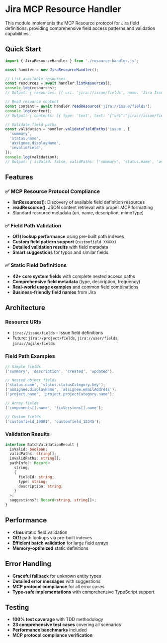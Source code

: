 # Jira MCP Resource Handler

This module implements the MCP Resource protocol for Jira field definitions, providing comprehensive field access patterns and validation capabilities.

## Quick Start

```typescript
import { JiraResourceHandler } from './resource-handler.js';

const handler = new JiraResourceHandler();

// List available resources
const resources = await handler.listResources();
console.log(resources);
// Output: { resources: [{ uri: 'jira://issue/fields', name: 'Jira Issue Fields', ... }] }

// Read resource content
const content = await handler.readResource('jira://issue/fields');
console.log(content);
// Output: { contents: [{ type: 'text', text: '{"uri":"jira://issue/fields",...}', mimeType: 'application/json' }] }

// Validate field paths
const validation = handler.validateFieldPaths('issue', [
  'summary',
  'status.name',
  'assignee.displayName',
  'invalidField',
]);
console.log(validation);
// Output: { isValid: false, validPaths: ['summary', 'status.name', 'assignee.displayName'], invalidPaths: ['invalidField'], ... }
```

## Features

### ✅ MCP Resource Protocol Compliance

- **listResources()**: Discovery of available field definition resources
- **readResource()**: JSON content retrieval with proper MCP formatting
- Standard resource metadata (uri, name, description, mimeType)

### ✅ Field Path Validation

- **O(1) lookup performance** using pre-built path indexes
- **Custom field pattern support** (`customfield_XXXXX`)
- **Detailed validation results** with field metadata
- **Smart suggestions** for typos and similar fields

### ✅ Static Field Definitions

- **42+ core system fields** with complete nested access paths
- **Comprehensive field metadata** (type, description, frequency)
- **Real-world usage examples** and common field combinations
- **Business-friendly field names** from Jira

## Architecture

### Resource URIs

- `jira://issue/fields` - Issue field definitions
- Future: `jira://project/fields`, `jira://user/fields`, `jira://agile/fields`

### Field Path Examples

```typescript
// Simple fields
('summary', 'description', 'created', 'updated');

// Nested object fields
('status.name', 'status.statusCategory.key');
('assignee.displayName', 'assignee.emailAddress');
('project.name', 'project.projectCategory.name');

// Array fields
('components[].name', 'fixVersions[].name');

// Custom fields
('customfield_10001', 'customfield_12345');
```

### Validation Results

```typescript
interface BatchValidationResult {
  isValid: boolean;
  validPaths: string[];
  invalidPaths: string[];
  pathInfo?: Record<
    string,
    {
      fieldId: string;
      type: string;
      description: string;
    }
  >;
  suggestions?: Record<string, string[]>;
}
```

## Performance

- **<1ms** static field validation
- **O(1)** path lookups via pre-built indexes
- **Efficient batch validation** for large field arrays
- **Memory-optimized** static definitions

## Error Handling

- **Graceful fallback** for unknown entity types
- **Detailed error messages** with suggestions
- **MCP protocol compliance** for all error cases
- **Type-safe implementations** with comprehensive TypeScript support

## Testing

- **100% test coverage** with TDD methodology
- **23 comprehensive test cases** covering all scenarios
- **Performance benchmarks** included
- **MCP protocol compliance verification**
